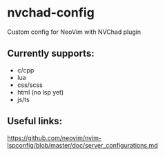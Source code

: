 # nvchad-config
Custom config for NeoVim with NVChad plugin

## Currently supports:
- c/cpp
- lua
- css/scss
- html (no lsp yet)
- js/ts

## Useful links:
https://github.com/neovim/nvim-lspconfig/blob/master/doc/server_configurations.md
